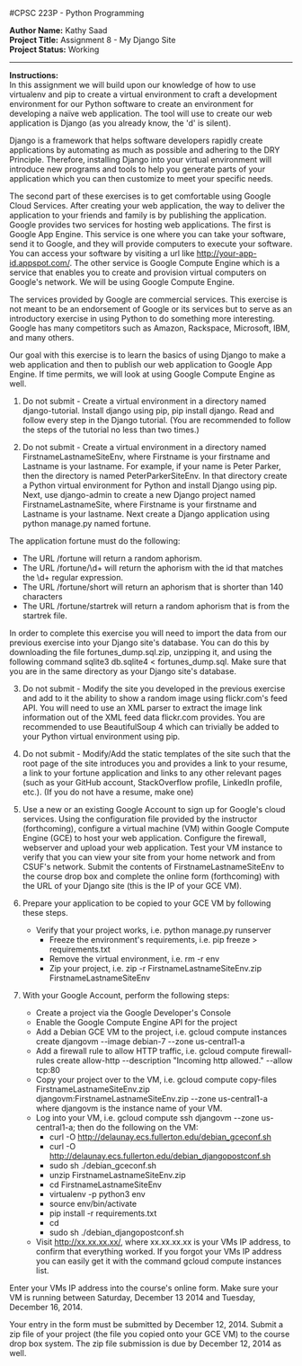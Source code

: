 #CPSC 223P - Python Programming

__Author Name:__ Kathy Saad<br>
__Project Title:__ Assignment 8 - My Django Site<br>
__Project Status:__ Working<br>

**********************************************************************************************************************

__Instructions:__  
In this assignment we will build upon our knowledge of how to use virtualenv and pip to create a virtual environment to craft a development environment for our Python software to create an environment for developing a naïve web application. The tool will use to create our web application is Django (as you already know, the 'd' is silent).  

Django is a framework that helps software developers rapidly create applications by automating as much as possible and adhering to the DRY Principle. Therefore, installing Django into your virtual environment will introduce new programs and tools to help you generate parts of your application which you can then customize to meet your specific needs.  

The second part of these exercises is to get comfortable using Google Cloud Services. After creating your web application, the way to deliver the application to your friends and family is by publishing the application. Google provides two services for hosting web applications. The first is Google App Engine. This service is one where you can take your software, send it to Google, and they will provide computers to execute your software. You can access your software by visiting a url like http://your-app-id.appspot.com/. The other service is Google Compute Engine which is a service that enables you to create and provision virtual computers on Google's network. We will be using Google Compute Engine.  

The services provided by Google are commercial services. This exercise is not meant to be an endorsement of Google or its services but to serve as an introductory exercise in using Python to do something more interesting. Google has many competitors such as Amazon, Rackspace, Microsoft, IBM, and many others.  

Our goal with this exercise is to learn the basics of using Django to make a web application and then to publish our web application to Google App Engine. If time permits, we will look at using Google Compute Engine as well.  

1.	Do not submit - Create a virtual environment in a directory named django-tutorial. Install django using pip, pip install django. Read and follow every step in the Django tutorial. (You are recommended to follow the steps of the tutorial no less than two times.)  

2.	Do not submit - Create a virtual environment in a directory named FirstnameLastnameSiteEnv, where Firstname is your firstname and Lastname is your lastname. For example, if your name is Peter Parker, then the directory is named PeterParkerSiteEnv. In that directory create a Python virtual environment for Python and install Django using pip. Next, use django-admin to create a new Django project named FirstnameLastnameSite, where Firstname is your firstname and Lastname is your lastname. Next create a Django application using python manage.py named fortune.  

The application fortune must do the following:
-	The URL /fortune will return a random aphorism.
-	The URL /fortune/\d+ will return the aphorism with the id that matches the \d+ regular expression.
-	The URL /fortune/short will return an aphorism that is shorter than 140 characters
-	The URL /fortune/startrek will return a random aphorism that is from the startrek file.  

In order to complete this exercise you will need to import the data from our previous exercise into your Django site's database. You can do this by downloading the file fortunes_dump.sql.zip, unzipping it, and using the following command sqlite3 db.sqlite4 < fortunes_dump.sql. Make sure that you are in the same directory as your Django site's database.  

3.	Do not submit - Modify the site you developed in the previous exercise and add to it the ability to show a random image using flickr.com's feed API. You will need to use an XML parser to extract the image link information out of the XML feed data flickr.com provides. You are recommended to use BeautifulSoup 4 which can trivially be added to your Python virtual environment using pip.  

4.	Do not submit - Modify/Add the static templates of the site such that the root page of the site introduces you and provides a link to your resume, a link to your fortune application and links to any other relevant pages (such as your GitHub account, StackOverflow profile, LinkedIn profile, etc.). (If you do not have a resume, make one)  

5.	Use a new or an existing Google Account to sign up for Google's cloud services. Using the configuration file provided by the instructor (forthcoming), configure a virtual machine (VM) within Google Compute Engine (GCE) to host your web application. Configure the firewall, webserver and upload your web application. Test your VM instance to verify that you can view your site from your home network and from CSUF's network. Submit the contents of FirstnameLastnameSiteEnv to the course drop box and complete the online form (forthcoming) with the URL of your Django site (this is the IP of your GCE VM).  

6.	Prepare your application to be copied to your GCE VM by following these steps.  
  	-	Verify that your project works, i.e. python manage.py runserver  
    	-	Freeze the environment's requirements, i.e. pip freeze > requirements.txt  
      	-	Remove the virtual environment, i.e. rm -r env  
        -	Zip your project, i.e. zip -r FirstnameLastnameSiteEnv.zip FirstnameLastnameSiteEnv  
7.	With your Google Account, perform the following steps:  
	-	Create a project via the Google Developer's Console  
	-	Enable the Google Compute Engine API for the project  
	-	Add a Debian GCE VM to the project, i.e. gcloud compute instances create djangovm --image debian-7 --zone us-central1-a  
	-	Add a firewall rule to allow HTTP traffic, i.e. gcloud compute firewall-rules create allow-http --description "Incoming http allowed." --allow tcp:80  
	-	Copy your project over to the VM, i.e. gcloud compute copy-files FirstnameLastnameSiteEnv.zip djangovm:FirstnameLastnameSiteEnv.zip --zone us-central1-a where djangovm is the instance name of your VM.  
	-	Log into your VM, i.e. gcloud compute ssh djangovm --zone us-central1-a; then do the following on the VM:  
		+	curl -O http://delaunay.ecs.fullerton.edu/debian_gceconf.sh  
		+	curl -O http://delaunay.ecs.fullerton.edu/debian_djangopostconf.sh  
		+	sudo sh ./debian_gceconf.sh  
		+	unzip FirstnameLastnameSiteEnv.zip  
		+	cd FirstnameLastnameSiteEnv  
		+	virtualenv -p python3 env  
		+	source env/bin/activate  
		+	pip install -r requirements.txt  
		+	cd  
		+	sudo sh ./debian_djangopostconf.sh  
	-	Visit http://xx.xx.xx.xx/, where xx.xx.xx.xx is your VMs IP address, to confirm that everything worked. If you forgot your VMs IP address you can easily get it with the command gcloud compute instances list.  

Enter your VMs IP address into the course's online form. Make sure your VM is running between Saturday, December 13 2014 and Tuesday, December 16, 2014.  

Your entry in the form must be submitted by December 12, 2014. Submit a zip file of your project (the file you copied onto your GCE VM) to the course drop box system. The zip file submission is due by December 12, 2014 as well.

